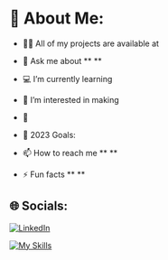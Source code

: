 # 🌟 About Me:

- 👨‍💻 All of my projects are available at
  

- 💬 Ask me about ** **

- 💻 I’m currently learning 

- 👀 I’m interested in making 

- 👯 

- 🥅 2023 Goals: 

- 📫 How to reach me ** **

- ⚡ Fun facts ** **

## 🌐 Socials:

[![LinkedIn](https://img.shields.io/badge/LinkedIn-%230077B5.svg?logo=linkedin&logoColor=white)](https://www.linkedin.com/in/takatomokodera/) 

<!-- # 💻 Tech Stack: -->
[![My Skills](https://skillicons.dev/icons?i=js,html,css,wasm)](https://skillicons.dev)


